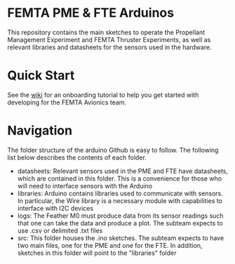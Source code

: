 # FEMTA PME & FTE Arduinos

This repository contains the main sketches to operate the Propellant Management Experiment and FEMTA Thruster Experiments, as well as relevant libraries and datasheets for the sensors used in the hardware.

# Quick Start
See the [wiki](https://github.com/FEMTA-Suborbital-Experiment/FEMTA-arduino/wiki) for an onboarding tutorial to help you get started with developing for the FEMTA Avionics team.

# Navigation

The folder structure of the arduino Github is easy to follow. The following list below describes the contents of each folder.

- datasheets: Relevant sensors used in the PME and FTE have datasheets, which are contained in this folder. This is a convenience for those who will need to interface sensors with the Arduino
- libraries: Arduino contains libraries used to communicate with sensors. In particular, the Wire library is a necessary module with capabilities to interface with I2C devices
- logs: The Feather M0 must produce data from its sensor readings such that one can take the data and produce a plot. The subteam expects to use .csv or delimited .txt files
- src: This folder houses the .ino sketches. The subteam expects to have two main files, one for the PME and one for the FTE. In addition, sketches in this folder will point to the "libraries" folder
